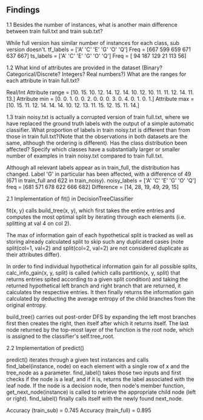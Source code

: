 ## Findings

1.1 Besides the number of instances, what is another main difference between train full.txt and train sub.txt?

While full version has similar number of instances for each class, sub version doesn't.
tf_labels = ['A' 'C' 'E' 'G' 'O' 'Q'] 
Freq =      [667 599 659 671 637 667]
ts_labels = ['A' 'C' 'E' 'G' 'O' 'Q']
Freq =      [ 94 187 129  21 113  56]

1.2 What kind of attributes are provided in the dataset (Binary? Categorical/Discrete? Integers? Real numbers?) What are the ranges for each attribute in train full.txt?

Real/Int
Attribute range = [10. 15. 10. 12. 14. 12. 14. 10. 12. 10. 11. 11. 12. 14. 11. 13.]
Attribute min =   [0. 0. 1. 0. 0. 2. 0. 0. 0. 3. 0. 4. 0. 1. 0. 1.]
Attribute max =   [10. 15. 11. 12. 14. 14. 14. 10. 12. 13. 11. 15. 12. 15. 11. 14.]

1.3 train noisy.txt is actually a corrupted version of train full.txt, where we have replaced the ground truth labels with the output of a simple automatic classifier. What proportion of labels in train noisy.txt is different than from those in train full.txt?(Note that the observations in both datasets are the same, although the ordering is different). Has the class distribution been affected? Specify which classes have a substantially larger or smaller number of examples in train noisy.txt compared to train full.txt.

Although all relevant labels appear as in train_full, the distribution has changed. Label 'G' in particular has been affected, with a difference of 49 (671 in train_full and 622 in train_noisy).
noisy_labels =  ['A' 'C' 'E' 'G' 'O' 'Q'] 
freq   =        [681 571 678 622 666 682]
Difference =    [14, 28, 19, 49, 29, 15]

2.1 Implementation of fit() in DecisionTreeClassifier

fit(x, y) calls build_tree(x, y), which first takes the entire entries and computes the most optimal split by iterating through each elements (i.e. splitting at val 4 on col 2). 

The max of information gain of each hypothetical split is tracked as well as storing already calculated split to skip such any duplicated cases (note split(col=1, val=2) and split(col=2, val=2) are not considered duplicate as their attributes differ). 

In order to find individual hypothetical information gain for all possible splits, calc_info_gain(x, y, split) is called (which calls partition(x, y, split) that returns entries spited according to a given split condition) and taking the returned hypothetical left branch and right branch that are returned, it calculates the respective entries. It then finally returns the information gain calculated by deducting the average entropy of the child branches from the original entropy.

build_tree() carries out post-order DFS by expanding the left most branches first then creates the right, then itself after which it returns itself. The last node returned by the top-most layer of the function is the root node, which is assigned to the classifier's self.tree_root.

2.2 Implementation of predict()

predict() iterates through a given test instances and calls find_label(instance, node) on each element with a single row of x and the tree_node as a parameter. find_label() takes those two inputs and first checks if the node is a leaf, and if it is, returns the label associated with the leaf node. If the node is a decision node, then node's member function, get_next_node(instance) is called to retrieve the appropriate child node (left or right). find_label() finally calls itself with the newly found next_node.

Accuracy (train_sub)  = 0.745
Accuracy (train_full) = 0.895



